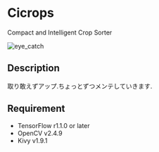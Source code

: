 # Cicrops
Compact and Intelligent Crop Sorter

![eye_catch](http://workpiles.com/wordpress/wp-content/uploads/2017/08/ccb3_system01.jpg)

## Description
取り敢えずアップ.ちょっとずつメンテしていきます.

## Requirement
 - TensorFlow r1.1.0 or later
 - OpenCV v2.4.9
 - Kivy v1.9.1
